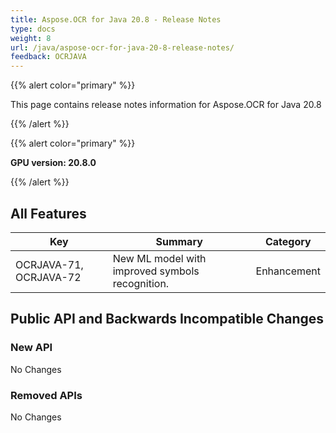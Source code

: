 ```yaml
---
title: Aspose.OCR for Java 20.8 - Release Notes
type: docs
weight: 8
url: /java/aspose-ocr-for-java-20-8-release-notes/
feedback: OCRJAVA
---
```


{{% alert color="primary" %}}

This page contains release notes information for Aspose.OCR for Java 20.8

{{% /alert %}}

{{% alert color="primary" %}}

**GPU version: 20.8.0**

{{% /alert %}}

## All Features

|Key|Summary|Category|
|---|---|---|
|OCRJAVA-71, OCRJAVA-72|New ML model with improved symbols recognition.|Enhancement|

## Public API and Backwards Incompatible Changes

### New API

No Changes

### Removed APIs

No Changes
